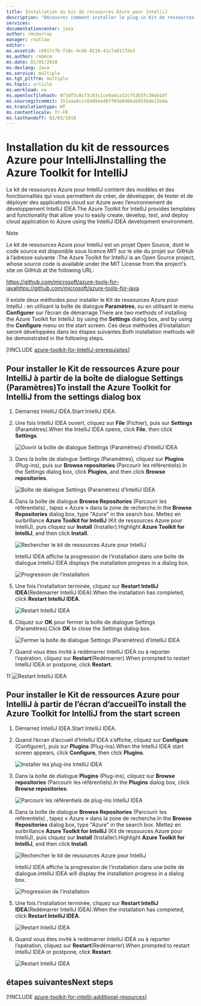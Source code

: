 ```yaml
---
title: Installation du kit de ressources Azure pour IntelliJ
description: "Découvrez comment installer le plug-in Kit de ressources Azure pour IntelliJ pour créer et déployer des applications cloud sur Azure."
services: 
documentationcenter: java
author: rmcmurray
manager: routlaw
editor: 
ms.assetid: c6817c7b-f28c-4c06-8216-41c7a8117de3
ms.author: robmcm
ms.date: 02/01/2018
ms.devlang: Java
ms.service: multiple
ms.tgt_pltfrm: multiple
ms.topic: article
ms.workload: na
ms.openlocfilehash: 0f3df5c8cf3c83c1ce9a4ca32c753b5fc39ab1df
ms.sourcegitcommit: 151aaa6ccc64d94ed67f03e846bab953bde15b4a
ms.translationtype: HT
ms.contentlocale: fr-FR
ms.lasthandoff: 02/03/2018
---
```

# <a name="installing-the-azure-toolkit-for-intellij"></a><span data-ttu-id="3f30a-103">Installation du kit de ressources Azure pour IntelliJ</span><span class="sxs-lookup"><span data-stu-id="3f30a-103">Installing the Azure Toolkit for IntelliJ</span></span>

<span data-ttu-id="3f30a-104">Le kit de ressources Azure pour IntelliJ contient des modèles et des fonctionnalités qui vous permettent de créer, de développer, de tester et de déployer des applications cloud sur Azure avec l’environnement de développement IntelliJ IDEA.</span><span class="sxs-lookup"><span data-stu-id="3f30a-104">The Azure Toolkit for IntelliJ provides templates and functionality that allow you to easily create, develop, test, and deploy cloud application to Azure using the IntelliJ IDEA development environment.</span></span>

> [!NOTE] 
> 
> <span data-ttu-id="3f30a-105">Le kit de ressources Azure pour IntelliJ est un projet Open Source, dont le code source est disponible sous licence MIT sur le site du projet sur GitHub à l’adresse suivante :</span><span class="sxs-lookup"><span data-stu-id="3f30a-105">The Azure Toolkit for IntelliJ is an Open Source project, whose source code is available under the MIT License from the project's site on GitHub at the following URL:</span></span> 
> 
> <span data-ttu-id="3f30a-106"><https://github.com/microsoft/azure-tools-for-java></span><span class="sxs-lookup"><span data-stu-id="3f30a-106"><https://github.com/microsoft/azure-tools-for-java></span></span> 
> 

<span data-ttu-id="3f30a-107">Il existe deux méthodes pour installer le Kit de ressources Azure pour IntelliJ : en utilisant la boîte de dialogue **Paramètres**, ou en utilisant le menu **Configurer** sur l’écran de démarrage.</span><span class="sxs-lookup"><span data-stu-id="3f30a-107">There are two methods of installing the Azure Toolkit for IntelliJ: by using the **Settings** dialog box, and by using the **Configure** menu on the start screen.</span></span> <span data-ttu-id="3f30a-108">Ces deux méthodes d’installation seront développées dans les étapes suivantes.</span><span class="sxs-lookup"><span data-stu-id="3f30a-108">Both installation methods will be demonstrated in the following steps.</span></span>

[!INCLUDE [azure-toolkit-for-IntelliJ-prerequisites](../includes/azure-toolkit-for-intellij-prerequisites.md)]

## <a name="to-install-the-azure-toolkit-for-intellij-from-the-settings-dialog-box"></a><span data-ttu-id="3f30a-109">Pour installer le Kit de ressources Azure pour IntelliJ à partir de la boîte de dialogue Settings (Paramètres)</span><span class="sxs-lookup"><span data-stu-id="3f30a-109">To install the Azure Toolkit for IntelliJ from the settings dialog box</span></span>

1. <span data-ttu-id="3f30a-110">Démarrez IntelliJ IDEA.</span><span class="sxs-lookup"><span data-stu-id="3f30a-110">Start IntelliJ IDEA.</span></span>

1. <span data-ttu-id="3f30a-111">Une fois IntelliJ IDEA ouvert, cliquez sur **File** (Fichier), puis sur **Settings** (Paramètres).</span><span class="sxs-lookup"><span data-stu-id="3f30a-111">When the IntelliJ IDEA opens, click **File**, then click **Settings**.</span></span>
   
   ![Ouvrir la boîte de dialogue Settings (Paramètres) d’IntelliJ IDEA][01a]

1. <span data-ttu-id="3f30a-113">Dans la boîte de dialogue Settings (Paramètres), cliquez sur **Plugins** (Plug-ins), puis sur **Browse repositories** (Parcourir les référentiels).</span><span class="sxs-lookup"><span data-stu-id="3f30a-113">In the Settings dialog box, click **Plugins**, and then click **Browse repositories**.</span></span>
   
   ![Boîte de dialogue Settings (Paramètres) d’IntelliJ IDEA][02a]

1. <span data-ttu-id="3f30a-115">Dans la boîte de dialogue **Browse Repositories** (Parcourir les référentiels) , tapez « Azure » dans la zone de recherche.</span><span class="sxs-lookup"><span data-stu-id="3f30a-115">In the **Browse Repositories** dialog box, type "Azure" in the search box.</span></span> <span data-ttu-id="3f30a-116">Mettez en surbrillance **Azure Toolkit for IntelliJ** (Kit de ressources Azure pour IntelliJ), puis cliquez sur **Install** (Installer).</span><span class="sxs-lookup"><span data-stu-id="3f30a-116">Highlight **Azure Toolkit for IntelliJ**, and then click **Install**.</span></span>
   
   ![Rechercher le kit de ressources Azure pour IntelliJ][03]
   
   <span data-ttu-id="3f30a-118">IntelliJ IDEA affiche la progression de l’installation dans une boîte de dialogue.</span><span class="sxs-lookup"><span data-stu-id="3f30a-118">IntelliJ IDEA displays the installation progress in a dialog box.</span></span>
   
   ![Progression de l’installation][04]

1. <span data-ttu-id="3f30a-120">Une fois l’installation terminée, cliquez sur **Restart IntelliJ IDEA**(Redémarrer IntelliJ IDEA).</span><span class="sxs-lookup"><span data-stu-id="3f30a-120">When the installation has completed, click **Restart IntelliJ IDEA**.</span></span>
   
   ![Restart IntelliJ IDEA][05]

1. <span data-ttu-id="3f30a-122">Cliquez sur **OK** pour fermer la boîte de dialogue Settings (Paramètres).</span><span class="sxs-lookup"><span data-stu-id="3f30a-122">Click **OK** to close the Settings dialog box.</span></span>
   
   ![Fermer la boîte de dialogue Settings (Paramètres) d’IntelliJ IDEA][06]

1. <span data-ttu-id="3f30a-124">Quand vous êtes invité à redémarrer IntelliJ IDEA ou à reporter l’opération, cliquez sur **Restart**(Redémarrer).</span><span class="sxs-lookup"><span data-stu-id="3f30a-124">When prompted to restart IntelliJ IDEA or postpone, click **Restart**.</span></span>
   
<span data-ttu-id="3f30a-125">1</span><span class="sxs-lookup"><span data-stu-id="3f30a-125">1</span></span>   ![Restart IntelliJ IDEA][07]

## <a name="to-install-the-azure-toolkit-for-intellij-from-the-start-screen"></a><span data-ttu-id="3f30a-127">Pour installer le Kit de ressources Azure pour IntelliJ à partir de l’écran d’accueil</span><span class="sxs-lookup"><span data-stu-id="3f30a-127">To install the Azure Toolkit for IntelliJ from the start screen</span></span>

1. <span data-ttu-id="3f30a-128">Démarrez IntelliJ IDEA.</span><span class="sxs-lookup"><span data-stu-id="3f30a-128">Start IntelliJ IDEA.</span></span>

1. <span data-ttu-id="3f30a-129">Quand l’écran d’accueil d’IntelliJ IDEA s’affiche, cliquez sur **Configure** (Configurer), puis sur **Plugins** (Plug-ins).</span><span class="sxs-lookup"><span data-stu-id="3f30a-129">When the IntelliJ IDEA start screen appears, click **Configure**, then click **Plugins**.</span></span>
   
   ![Installer les plug-ins IntelliJ IDEA][01b]

1. <span data-ttu-id="3f30a-131">Dans la boîte de dialogue **Plugins** (Plug-ins), cliquez sur **Browse repositories** (Parcourir les référentiels).</span><span class="sxs-lookup"><span data-stu-id="3f30a-131">In the **Plugins** dialog box, click **Browse repositories**.</span></span>
   
   ![Parcourir les référentiels de plug-ins IntelliJ IDEA][02b]

1. <span data-ttu-id="3f30a-133">Dans la boîte de dialogue **Browse Repositories** (Parcourir les référentiels) , tapez « Azure » dans la zone de recherche.</span><span class="sxs-lookup"><span data-stu-id="3f30a-133">In the **Browse Repositories** dialog box, type "Azure" in the search box.</span></span> <span data-ttu-id="3f30a-134">Mettez en surbrillance **Azure Toolkit for IntelliJ** (Kit de ressources Azure pour IntelliJ), puis cliquez sur **Install** (Installer).</span><span class="sxs-lookup"><span data-stu-id="3f30a-134">Highlight **Azure Toolkit for IntelliJ**, and then click **Install**.</span></span>
   
   ![Rechercher le kit de ressources Azure pour IntelliJ][03]
   
   <span data-ttu-id="3f30a-136">IntelliJ IDEA affiche la progression de l’installation dans une boîte de dialogue.</span><span class="sxs-lookup"><span data-stu-id="3f30a-136">IntelliJ IDEA will display the installation progress in a dialog box.</span></span>
   
   ![Progression de l’installation][04]

1. <span data-ttu-id="3f30a-138">Une fois l’installation terminée, cliquez sur **Restart IntelliJ IDEA**(Redémarrer IntelliJ IDEA).</span><span class="sxs-lookup"><span data-stu-id="3f30a-138">When the installation has completed, click **Restart IntelliJ IDEA**.</span></span>
   
   ![Restart IntelliJ IDEA][05]

1. <span data-ttu-id="3f30a-140">Quand vous êtes invité à redémarrer IntelliJ IDEA ou à reporter l’opération, cliquez sur **Restart**(Redémarrer).</span><span class="sxs-lookup"><span data-stu-id="3f30a-140">When prompted to restart IntelliJ IDEA or postpone, click **Restart**.</span></span>
   
   ![Restart IntelliJ IDEA][07]

## <a name="next-steps"></a><span data-ttu-id="3f30a-142">étapes suivantes</span><span class="sxs-lookup"><span data-stu-id="3f30a-142">Next steps</span></span>

[!INCLUDE [azure-toolkit-for-intellij-additional-resources](../includes/azure-toolkit-for-intellij-additional-resources.md)]

<!-- URL List -->

<!-- IMG List -->

[01a]: media/azure-toolkit-for-intellij-installation/01-intellij-file-settings.png
[01b]: media/azure-toolkit-for-intellij-installation/01-intellij-configure-dropdown.png
[02a]: media/azure-toolkit-for-intellij-installation/02-intellij-settings-dialog.png
[02b]: media/azure-toolkit-for-intellij-installation/02-intellij-plugins-dialog.png
[03]: media/azure-toolkit-for-intellij-installation/03-intellij-browse-repositories.png
[04]: media/azure-toolkit-for-intellij-installation/04-install-progress.png
[05]: media/azure-toolkit-for-intellij-installation/05-restart-intellij.png
[06]: media/azure-toolkit-for-intellij-installation/06-intellij-settings-dialog.png
[07]: media/azure-toolkit-for-intellij-installation/07-restart-intellij.png
